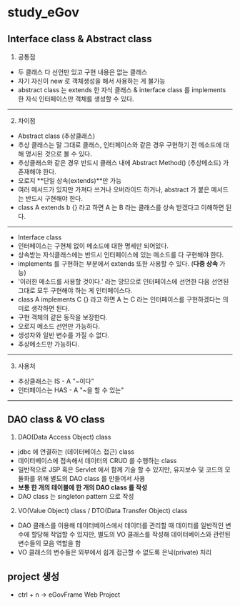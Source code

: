 # study_eGov

## Interface class & Abstract class

1. 공통점

- 두 클래스 다 선언만 있고 구현 내용은 없는 클래스
- 자기 자신이 new 로 객체생성을 해서 사용하는 게 불가능
- abstract class 는 extends 한 자식 클래스 & interface class 를 implements 한 자식 인터페이스만
  객체를 생성할 수 있다.

---

2. 차이점

- Abstract class (추상클래스)
- 추상 클래스는 말 그대로 클래스, 인터페이스와 같은 경우 구현하기 전 메소드에 대해 명시된 것으로 볼 수 있다.
- 추상클래스와 같은 경우 반드시 클래스 내에 Abstract Method() (추상메소드) 가 존재해야 한다.
- 오로지 **단일 상속(extends)**만 가능
- 여러 메서드가 있지만 가져다 쓰거나 오버라이드 하거나, abstract 가 붙은 메서드는 반드시 구현해야 한다.
- class A extends b {} 라고 하면 A 는 B 라는 클래스를 상속 받겠다고 이해하면 된다.

---

- Interface class
- 인터페이스는 구현체 없이 메소드에 대한 명세만 되어있다.
- 상속받는 자식클래스에는 반드시 인터페이스에 있는 메소드를 다 구현해야 한다.
- implements 를 구현하는 부분에서 extends 또한 사용할 수 있다. (**다중 상속** 가능)
- '이러한 메소드를 사용할 것이다.' 라는 망므으로 인터페이스에 선언한 다음 선언된 그대로 모두 구현해야 하는 게 인터페이스다.
- class A implements C {} 라고 하면 A 는 C 라는 인터페이스를 구현하겠다는 의미로 생각하면 된다.
- 구현 객체의 같은 동작을 보장한다.
- 오로지 메소드 선언만 가능하다.
- 생성자와 일반 변수를 가질 수 없다.
- 추상메소드만 가능하다.

---

3. 사용처

- 추상클래스는 IS - A "~이다"
- 인터페이스는 HAS - A "~을 할 수 있는"

---

## DAO class & VO class

1. DAO(Data Access Object) class

- jdbc 에 연결하는 (데이터베이스 접근) class
- 데이터베이스에 접속해서 데이터의 CRUD 를 수행하는 class
- 일반적으로 JSP 혹은 Servlet 에서 함께 기술 할 수 있지만, 유지보수 및 코드의 모듈화를 위해 별도의 DAO class 를 만들어서 사용
- **보통 한 개의 테이블에 한 개의 DAO class 를 작성**
- DAO class 는 singleton pattern 으로 작성

2. VO(Value Object) class / DTO(Data Transfer Object) class

- DAO 클래스를 이용해 데이터베이스에서 데이터를 관리할 때 데이터를 일반적인 변수에 할당해 작업할 수 있지만, 별도의 VO 클래스를 작성해 데이터베이스와 관련된 변수들의 모음 역할을 함
- VO 클래스의 변수들은 외부에서 쉽게 접근할 수 없도록 은닉(private) 처리

## project 생성

- ctrl + n -> eGovFrame Web Project
